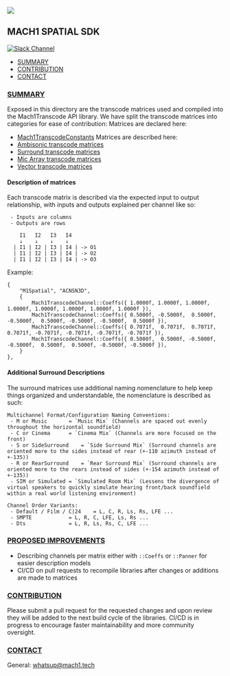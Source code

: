 <a href="http://dev.mach1.tech"><img src="https://mach1-public.s3.amazonaws.com/assets/logo_big_b_l.png"></a>

## MACH1 SPATIAL SDK ##
[![Slack Channel](https://img.shields.io/badge/Slack-Join-purple)](https://join.slack.com/t/spatialaudio/shared_invite/enQtNjk0ODE4NjQ4NjExLWQ5YWUyNWQ4NWEwMDEwZmJiNmI5MzBhYjM3OTE3NTYxYzdjZDE2YTlhZDI4OGY0ZjdkNmM1NzgxNjI5OGU4ZWE)

* [SUMMARY](#summary)
* [CONTRIBUTION](#contribution)
* [CONTACT](#contact)

### [SUMMARY](#summary) ###
Exposed in this directory are the transcode matrices used and compiled into the Mach1Transcode API library. We have split the transcode matrices into categories for ease of contribution: 
Matrices are declared here: 
 - [Mach1TranscodeConstants](https://github.com/Mach1Studios/m1-sdk/blob/master/public/Mach1TranscodeConstants.h)
Matrices are described here:
 - [Ambisonic transcode matrices](https://github.com/Mach1Studios/m1-sdk/blob/master/public/Mach1TranscodeAmbisonicFormats.h)
 - [Surround transcode matrices](https://github.com/Mach1Studios/m1-sdk/blob/master/public/Mach1TranscodeSurroundFormats.h)
 - [Mic Array transcode matrices](https://github.com/Mach1Studios/m1-sdk/blob/master/public/Mach1TranscodeMicArrayFormats.h)
 - [Vector transcode matrices](https://github.com/Mach1Studios/m1-sdk/blob/master/public/Mach1TranscodeVectorFormats.h)

#### Description of matrices ####
Each transcode matrix is described via the expected input to output relationship, with inputs and outputs explained per channel like so: 
```
 - Inputs are columns
 - Outputs are rows

    I1   I2   I3   I4
    ↓    ↓    ↓    ↓
  | I1 | I2 | I3 | I4 | -> O1
  | I1 | I2 | I3 | I4 | -> O2
  | I1 | I2 | I3 | I4 | -> O3
```
Example: 
```
{
	"M1Spatial", "ACNSN3D",
	{   
		Mach1TranscodeChannel::Coeffs({ 1.0000f, 1.0000f, 1.0000f, 1.0000f, 1.0000f, 1.0000f, 1.0000f, 1.0000f }),
		Mach1TranscodeChannel::Coeffs({ 0.5000f, -0.5000f,  0.5000f, -0.5000f,  0.5000f, -0.5000f, -0.5000f,  0.5000f }), 
		Mach1TranscodeChannel::Coeffs({ 0.7071f,  0.7071f,  0.7071f,  0.7071f, -0.7071f, -0.7071f, -0.7071f, -0.7071f }), 
		Mach1TranscodeChannel::Coeffs({ 0.5000f,  0.5000f, -0.5000f, -0.5000f,  0.5000f,  0.5000f, -0.5000f, -0.5000f }),
	}
},
```

#### Additional Surround Descriptions
The surround matrices use additional naming nomenclature to help keep things organized and understandable, the nomenclature is described as such: 
```
Multichannel Format/Configuration Naming Conventions:
 - M or Music		= `Music Mix` (Channels are spaced out evenly throughout the horizontal soundfield)
 - C or Cinema		= `Cinema Mix` (Channels are more focused on the front)
 - S or SideSurround 	= `Side Surround Mix` (Surround channels are oriented more to the sides instead of rear (+-110 azimuth instead of +-135))
 - R or RearSurround 	= `Rear Surround Mix` (Surround channels are oriented more to the rears instead of sides (+-154 azimuth instead of +-135))
 - SIM or Simulated	= `Simulated Room Mix` (Lessens the divergence of virtual speakers to quickly simulate hearing front/back soundfield within a real world listening environment)

Channel Order Variants:
 - Default / Film / C|24  	= L, C, R, Ls, Rs, LFE ...
 - SMPTE			= L, R, C, LFE, Ls, Rs ...
 - Dts				= L, R, Ls, Rs, C, LFE ...
```

### [PROPOSED IMPROVEMENTS](#improvements) ###
 - Describing channels per matrix either with `::Coeffs` or `::Panner` for easier description models
 - CI/CD on pull requests to recompile libraries after changes or additions are made to matrices

### [CONTRIBUTION](#contribution) ###
Please submit a pull request for the requested changes and upon review they will be added to the next build cycle of the libraries. CI/CD is in progress to encourage faster maintainability and more community oversight.

### [CONTACT](#contact) ###

General:
whatsup@mach1.tech
